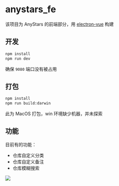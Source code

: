 # anystars_fe

该项目为 AnyStars 的前端部分，用 [electron-vue](https://github.com/SimulatedGREG/electron-vue) 构建

## 开发

```bash
npm install
npm run dev
```

确保 `9080` 端口没有被占用

## 打包

```bash
npm install
npm run build:darwin
```

此为 MacOS 打包，win 环境缺少机器，并未探索

## 功能

目前有的功能：

- 仓库自定义分类
- 仓库自定义备注
- 仓库模糊搜索

![](https://ws1.sinaimg.cn/large/006tNc79gy1fvp6k98go1g30tl0hznpd.gif)